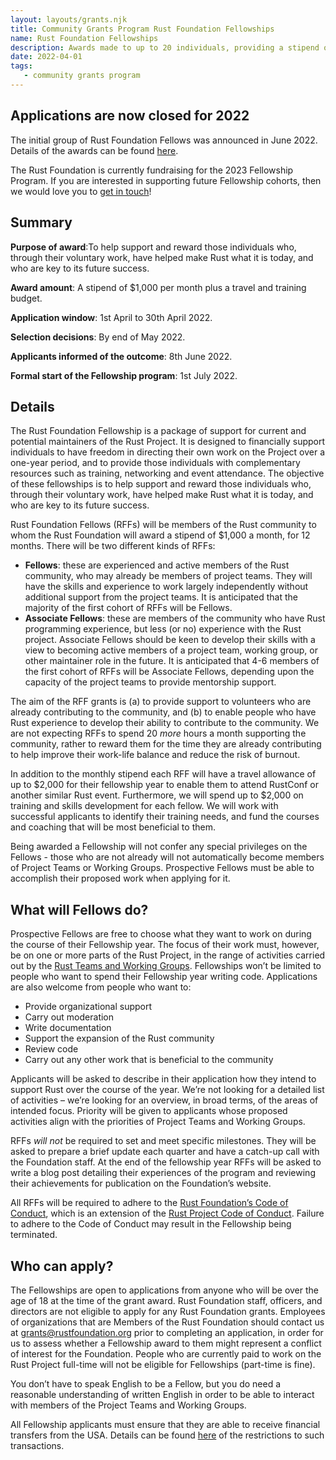 ```yaml
---
layout: layouts/grants.njk
title: Community Grants Program Rust Foundation Fellowships
name: Rust Foundation Fellowships
description: Awards made to up to 20 individuals, providing a stipend of $1,000 per month plus a travel and training budget. The initial group of Rust Foundation Fellows was announced in June 2022. The Rust Foundation is currently fundraising for the 2023 Fellowship Program.
date: 2022-04-01
tags:
   - community grants program
---
```


## Applications are now closed for 2022

The initial group of Rust Foundation Fellows was announced in June 2022. Details of the awards can be found [here](https://foundation.rust-lang.org/news/2022-06-14-community-grants-program-awards-announcement/).

The Rust Foundation is currently fundraising for the 2023 Fellowship Program. If you are interested in supporting future Fellowship cohorts, then we would love you to [get in touch](https://foundation.rust-lang.org/info/contact/)!

## Summary

**Purpose of award**:To help support and reward those individuals who, through their voluntary work, have helped make Rust what it is today, and who are key to its future success.

**Award amount**: A stipend of $1,000 per month plus a travel and training budget.

**Application window**: 1st April to 30th April 2022.

**Selection decisions**: By end of May 2022.

**Applicants informed of the outcome**: 8th June 2022.

**Formal start of the Fellowship program**: 1st July 2022.

## Details

The Rust Foundation Fellowship is a package of support for current and potential maintainers of the Rust Project. It is designed to financially support individuals to have freedom in directing their own work on the Project over a one-year period, and to provide those individuals with complementary resources such as training, networking and event attendance. The objective of these fellowships is to help support and reward those individuals who, through their voluntary work, have helped make Rust what it is today, and who are key to its future success.

Rust Foundation Fellows (RFFs) will be members of the Rust community to whom the Rust Foundation will award a stipend of $1,000 a month, for 12 months. There will be two different kinds of RFFs:

* **Fellows**: these are experienced and active members of the Rust community, who may already be members of project teams. They will have the skills and experience to work largely independently without additional support from the project teams. It is anticipated that the majority of the first cohort of RFFs will be Fellows.
* **Associate Fellows**: these are members of the community who have Rust programming experience, but less (or no) experience with the Rust project. Associate Fellows should be keen to develop their skills with a view to becoming active members of a project team, working group, or other maintainer role in the future. It is anticipated that 4-6 members of the first cohort of RFFs will be Associate Fellows, depending upon the capacity of the project teams to provide mentorship support.

The aim of the RFF grants is (a) to provide support to volunteers who are already contributing to the community, and (b) to enable people who have Rust experience to develop their ability to contribute to the community. We are not expecting RFFs to spend 20 _more_ hours a month supporting the community, rather to reward them for the time they are already contributing to help improve their work-life balance and reduce the risk of burnout.

In addition to the monthly stipend each RFF will have a travel allowance of up to $2,000 for their fellowship year to enable them to attend RustConf or another similar Rust event. Furthermore, we will spend up to $2,000 on training and skills development for each fellow. We will work with successful applicants to identify their training needs, and fund the courses and coaching that will be most beneficial to them.

Being awarded a Fellowship will not confer any special privileges on the Fellows - those who are not already will not automatically become members of Project Teams or Working Groups. Prospective Fellows must be able to accomplish their proposed work when applying for it.

## What will Fellows do?

Prospective Fellows are free to choose what they want to work on during the course of their Fellowship year. The focus of their work must, however, be on one or more parts of the Rust Project, in the range of activities carried out by the [Rust Teams and Working Groups](https://www.rust-lang.org/governance). Fellowships won’t be limited to people who want to spend their Fellowship year writing code. Applications are also welcome from people who want to:

* Provide organizational support 
* Carry out moderation 
* Write documentation 
* Support the expansion of the Rust community 
* Review code
* Carry out any other work that is beneficial to the community 

Applicants will be asked to describe in their application how they intend to support Rust over the course of the year. We’re not looking for a detailed list of activities – we’re looking for an overview, in broad terms, of the areas of intended focus. Priority will be given to applicants whose proposed activities align with the priorities of Project Teams and Working Groups.

RFFs _will not_ be required to set and meet specific milestones. They will be asked to prepare a brief update each quarter and have a catch-up call with the Foundation staff. At the end of the fellowship year RFFs will be asked to write a blog post detailing their experiences of the program and reviewing their achievements for publication on the Foundation’s website.

All RFFs will be required to adhere to the [Rust Foundation’s Code of Conduct](https://foundation.rust-lang.org/policies/code-of-conduct/), which is an extension of the [Rust Project Code of Conduct](https://www.rust-lang.org/policies/code-of-conduct). Failure to adhere to the Code of Conduct may result in the Fellowship being terminated.

## Who can apply?

The Fellowships are open to applications from anyone who will be over the age of 18 at the time of the grant award. Rust Foundation staff, officers, and directors are not eligible to apply for any Rust Foundation grants. Employees of organizations that are Members of the Rust Foundation should contact us at grants@rustfoundation.org prior to completing an application, in order for us to assess whether a Fellowship award to them might represent a conflict of interest for the Foundation. People who are currently paid to work on the Rust Project full-time will not be eligible for Fellowships (part-time is fine).

You don’t have to speak English to be a Fellow, but you do need a reasonable understanding of written English in order to be able to interact with members of the Project Teams and Working Groups.

All Fellowship applicants must ensure that they are able to receive financial transfers from the USA. Details can be found [here](https://home.treasury.gov/policy-issues/financial-sanctions/sanctions-programs-and-country-information) of the restrictions to such transactions.
